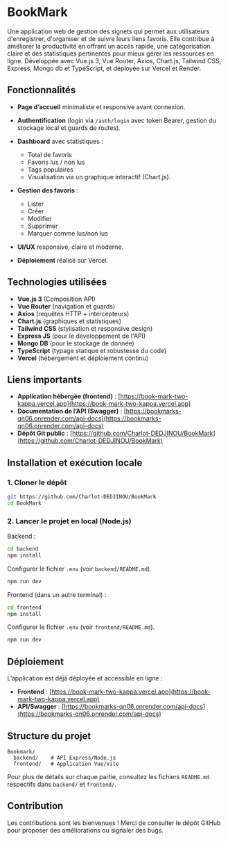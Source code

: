 # BookMark

Une application web de gestion des signets qui permet aux utilisateurs d'enregistrer, d'organiser et de suivre leurs liens favoris. Elle contribue à améliorer la productivité en offrant un accès rapide, une catégorisation claire et des statistiques pertinentes pour mieux gérer les ressources en ligne. Développée avec Vue.js 3, Vue Router, Axios, Chart.js, Tailwind CSS, Express, Mongo db et TypeScript, et déployée sur Vercel et Render.

## Fonctionnalités

* **Page d’accueil** minimaliste et responsive avant connexion.
* **Authentification** (login via `/auth/login` avec token Bearer, gestion du stockage local et guards de routes).
* **Dashboard** avec statistiques :

  * Total de favoris
  * Favoris lus / non lus
  * Tags populaires
  * Visualisation via un graphique interactif (Chart.js).
* **Gestion des favoris** :

  * Lister
  * Créer
  * Modifier
  * Supprimer
  * Marquer comme lus/non lus
* **UI/UX** responsive, claire et moderne.
* **Déploiement** réalisé sur Vercel.

## Technologies utilisées

* **Vue.js 3** (Composition API)
* **Vue Router** (navigation et guards)
* **Axios** (requêtes HTTP + intercepteurs)
* **Chart.js** (graphiques et statistiques)
* **Tailwind CSS** (stylisation et responsive design)
* **Express JS** (pour le developpement de l'API)
* **Mongo DB** (pour le stockage de donnée)
* **TypeScript** (typage statique et robustesse du code)
* **Vercel** (hébergement et déploiement continu)

## Liens importants

- **Application hébergée (frontend)** : [https://book-mark-two-kappa.vercel.app](https://book-mark-two-kappa.vercel.app)
- **Documentation de l’API (Swagger)** : [https://bookmarks-qn06.onrender.com/api-docs](https://bookmarks-qn06.onrender.com/api-docs)
- **Dépôt Git public** : [https://github.com/Charlot-DEDJINOU/BookMark](https://github.com/Charlot-DEDJINOU/BookMark)

## Installation et exécution locale

### 1. Cloner le dépôt

```bash
git https://github.com/Charlot-DEDJINOU/BookMark
cd BookMark
```

### 2. Lancer le projet en local (Node.js)

Backend :
```bash
cd backend
npm install
```
Configurer le fichier `.env` (voir `backend/README.md`).
```bash
npm run dev
```
Frontend (dans un autre terminal) :
```bash
cd frontend
npm install
```
Configurer le fichier `.env` (voir `frontend/README.md`).
```bash
npm run dev
```

## Déploiement

L’application est déjà déployée et accessible en ligne :

- **Frontend** : [https://book-mark-two-kappa.vercel.app](https://book-mark-two-kappa.vercel.app)
- **API/Swagger** : [https://bookmarks-qn06.onrender.com/api-docs](https://bookmarks-qn06.onrender.com/api-docs)

## Structure du projet

```
Bookmark/
  backend/    # API Express/Node.js
  frontend/   # Application Vue/Vite
```

Pour plus de détails sur chaque partie, consultez les fichiers `README.md` respectifs dans `backend/` et `frontend/`.

## Contribution

Les contributions sont les bienvenues ! Merci de consulter le dépôt GitHub pour proposer des améliorations ou signaler des bugs.